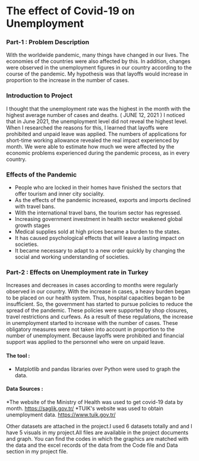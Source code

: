 # The effect of Covid-19 on Unemployment
### Part-1 : Problem Description
   With the worldwide pandemic, many things have changed in our lives. The economies of the countries were also affected by this. In addition, changes were observed in the unemployment figures in our country according to the course of the pandemic. My hypothesis was that layoffs would increase in proportion to the increase in the number of cases. 
   
### Introduction to Project
   I thought that the unemployment rate was the highest in the month with the highest average number of cases and deaths. ( JUNE 12, 2021 ) I noticed that in June 2021, the unemployment level did not reveal the highest level. When I researched the reasons for this, I learned that layoffs were prohibited and unpaid leave was applied. The numbers of applications for short-time working allowance revealed the real impact experienced by month. We were able to estimate how much we were affected by the economic problems experienced during the pandemic process, as in every country.
### Effects of the Pandemic
* People who are locked in their homes have finished the sectors that offer tourism and inner city sociality.
* As the effects of the pandemic increased, exports and imports declined with travel bans.
* With the international travel bans, the tourism sector has regressed.
* Increasing government investment in health sector weakened global growth stages
* Medical supplies sold at high prices became a burden to the states.
* It has caused psychological effects that will leave a lasting impact on societies.
* It became necessary to adapt to a new order quickly by changing the social and working understanding of societies.
### Part-2 : Effects on Unemployment rate in Turkey
Increases and decreases in cases according to months were regularly observed in our country. With the increase in cases, a heavy burden began to be placed on our health system. Thus, hospital capacities began to be insufficient. So, the government has started to pursue policies to reduce the spread of the pandemic. These policies were supported by shop closures, travel restrictions and curfews. As a result of these regulations, the increase in unemployment started to increase with the number of cases. These obligatory measures were not taken into account in proportion to the number of unemployment. Because layoffs were prohibited and financial support was applied to the personnel who were on unpaid leave.
#### The tool :
* Matplotlib and pandas libraries over Python were used to graph the data. 
#### Data Sources :
*The website of the Ministry of Health was used to get covid-19 data by month.
https://saglik.gov.tr/
*TUIK's website was used to obtain unemployment data.
https://www.tuik.gov.tr/

Other datasets are attached in the project.I used 6 datasets totally and and I have 5 visuals in my project.All files are available in the project documents and graph. You can find the codes in which the graphics are matched with the data and the excel records of the data from the Code file and Data section in my project file.
